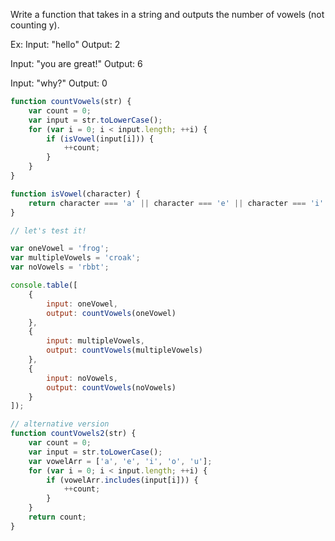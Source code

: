 Write a function that takes in a string and outputs the number of vowels (not counting y).

Ex:
Input: "hello"
Output: 2

Input: "you are great!"
Output: 6

Input: "why?"
Output: 0


```js
function countVowels(str) {
    var count = 0;
    var input = str.toLowerCase();
    for (var i = 0; i < input.length; ++i) {
        if (isVowel(input[i])) {
            ++count;
        }
    }
}

function isVowel(character) {
    return character === 'a' || character === 'e' || character === 'i' || character === 'o' || character === 'u';
}

// let's test it!

var oneVowel = 'frog';
var multipleVowels = 'croak';
var noVowels = 'rbbt';

console.table([
    {
        input: oneVowel,
        output: countVowels(oneVowel)
    },
    {
        input: multipleVowels,
        output: countVowels(multipleVowels)
    },
    {
        input: noVowels,
        output: countVowels(noVowels)
    }
]);

// alternative version
function countVowels2(str) {
    var count = 0;
    var input = str.toLowerCase();
    var vowelArr = ['a', 'e', 'i', 'o', 'u'];
    for (var i = 0; i < input.length; ++i) {
        if (vowelArr.includes(input[i])) {
            ++count;
        }
    }
    return count;
}

```